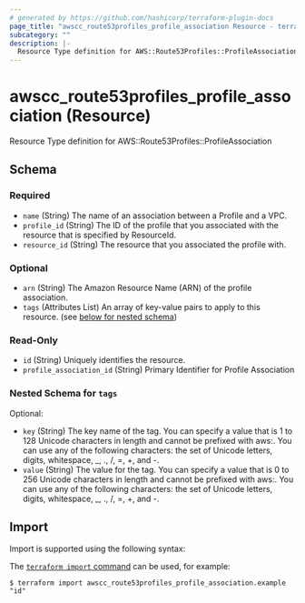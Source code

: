 ```yaml
---
# generated by https://github.com/hashicorp/terraform-plugin-docs
page_title: "awscc_route53profiles_profile_association Resource - terraform-provider-awscc"
subcategory: ""
description: |-
  Resource Type definition for AWS::Route53Profiles::ProfileAssociation
---
```


# awscc_route53profiles_profile_association (Resource)

Resource Type definition for AWS::Route53Profiles::ProfileAssociation



<!-- schema generated by tfplugindocs -->
## Schema

### Required

- `name` (String) The name of an association between a  Profile and a VPC.
- `profile_id` (String) The ID of the  profile that you associated with the resource that is specified by ResourceId.
- `resource_id` (String) The resource that you associated the  profile with.

### Optional

- `arn` (String) The Amazon Resource Name (ARN) of the profile association.
- `tags` (Attributes List) An array of key-value pairs to apply to this resource. (see [below for nested schema](#nestedatt--tags))

### Read-Only

- `id` (String) Uniquely identifies the resource.
- `profile_association_id` (String) Primary Identifier for  Profile Association

<a id="nestedatt--tags"></a>
### Nested Schema for `tags`

Optional:

- `key` (String) The key name of the tag. You can specify a value that is 1 to 128 Unicode characters in length and cannot be prefixed with aws:. You can use any of the following characters: the set of Unicode letters, digits, whitespace, _, ., /, =, +, and -.
- `value` (String) The value for the tag. You can specify a value that is 0 to 256 Unicode characters in length and cannot be prefixed with aws:. You can use any of the following characters: the set of Unicode letters, digits, whitespace, _, ., /, =, +, and -.

## Import

Import is supported using the following syntax:

The [`terraform import` command](https://developer.hashicorp.com/terraform/cli/commands/import) can be used, for example:

```shell
$ terraform import awscc_route53profiles_profile_association.example "id"
```
